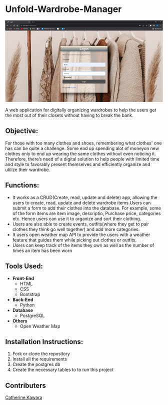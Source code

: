 # Unfold-Wardrobe-Manager
<img src="https://github.com/CKawara/Unfold-Wardrobe-Manager/blob/master/static/img/img.png">

A web application for digitally organizing wardrobes to help the users get the most out of their closets without having to break the bank.

## Objective:
For those with too many clothes and shoes, remembering what clothes' one has can be quite a challenge. Some end up spending alot of moneyon new clothes only to end up wearing the same clothes without even noticing it. Therefore, there’s need of a digital solution to help people with limited time and style to favorably present themselves and efficiently organize and utilize their wardrobe.

## Functions:
- It works as a CRUD(Create, read, update and delete) app, allowing the users to create, read, update and delete wardrobe items.Users can submit a form to add their clothes into the database. For example, some of the form items are item image, descriptio, Purchase price, categories etc. Hence users can use it to organize and sort their clothing.
- Users are also able to create events, outfits(where they get to pair clothes they think go well together) and add more categories.
- It users open weather map API to provide the users with a weather feature that guides them while picking out clothes or outfits.
- Users can keep track of the items they own as well as the number of times an item has been worn

## Tools Used:

* **Front-End**
  * HTML
  * CSS
  * Bootstrap
* **Back-End**
  * Python
* **Database**
  * PostgreSQL
* **Others**
  * Open Weather Map
  
## Installation Instructions:

1. Fork or clone the repository
2. Install all the requirements
3. Create the postgres db
4. Create the necessary tables to to run this project

## Contributers
[Catherine Kawara](https://github.com/CKawara/)
